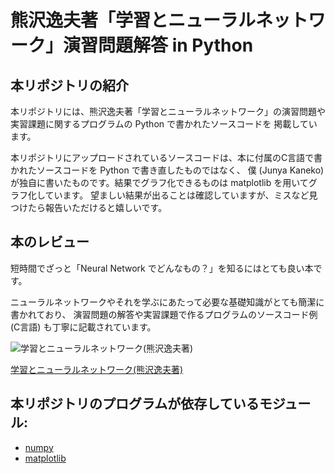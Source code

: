 # 熊沢逸夫著「学習とニューラルネットワーク」演習問題解答 in Python

## 本リポジトリの紹介

本リポジトリには、熊沢逸夫著「学習とニューラルネットワーク」の演習問題や実習課題に関するプログラムの Python で書かれたソースコードを
掲載しています。

本リポジトリにアップロードされているソースコードは、本に付属のC言語で書かれたソースコードを Python で書き直したものではなく、
僕 (Junya Kaneko) が独自に書いたものです。結果でグラフ化できるものは matplotlib を用いてグラフ化しています。
望ましい結果が出ることは確認していますが、ミスなど見つけたら報告いただけると嬉しいです。

## 本のレビュー

短時間でざっと「Neural Network でどんなもの？」を知るにはとても良い本です。

ニューラルネットワークやそれを学ぶにあたって必要な基礎知識がとても簡潔に書かれており、
演習問題の解答や実習課題で作るプログラムのソースコード例 (C言語) も丁寧に記載されています。

![学習とニューラルネットワーク(熊沢逸夫著)](http://ws-fe.amazon-adsystem.com/widgets/q?_encoding=UTF8&ASIN=4627702914&Format=_SL250_&ID=AsinImage&MarketPlace=JP&ServiceVersion=20070822&WS=1&tag=python-lab-22)

[学習とニューラルネットワーク(熊沢逸夫著)](http://www.amazon.co.jp/gp/product/4627702914/ref=as_li_tf_il?ie=UTF8&camp=247&creative=1211&creativeASIN=4627702914&linkCode=as2&tag=python-lab-22)

## 本リポジトリのプログラムが依存しているモジュール:
* [numpy](http://www.numpy.org/)
* [matplotlib](http://matplotlib.org/)